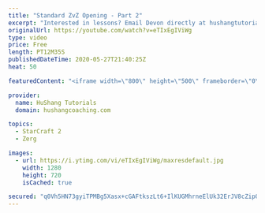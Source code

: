 ```yaml
---
title: "Standard ZvZ Opening - Part 2"
excerpt: "Interested in lessons? Email Devon directly at hushangtutorials@outlook.com ------------------------------------------------------------------------------------------------------- Want to support HuShang Tutorials directly? Patreon is a website where you can contribute a monthly donation that will help"
originalUrl: https://youtube.com/watch?v=eTIxEgIViWg
type: video
price: Free
length: PT12M35S
publishedDateTime: 2020-05-27T21:40:25Z
heat: 50

featuredContent: "<iframe width=\"800\" height=\"500\" frameborder=\"0\" src=\"https://www.youtube.com/embed/eTIxEgIViWg\" allow=\"accelerometer; autoplay; encrypted-media; gyroscope; picture-in-picture\" allowfullscreen></iframe>"

provider:
  name: HuShang Tutorials
  domain: hushangcoaching.com

topics:
  - StarCraft 2
  - Zerg

images:
  - url: https://i.ytimg.com/vi/eTIxEgIViWg/maxresdefault.jpg
    width: 1280
    height: 720
    isCached: true

secured: "q0Vh5HN73gyiTPMBg5Xasx+cGAFtkszLt6+IlKUGMhrneElUk32ErJV8cZipQaJJlNJ4uzhFlppVmaQUfN0wN9seazHU0RRQ9kI+Hm8r/6Yr45wSR6gk4h7lGyVOlb3a+ZQL27+wtsgc2U/4QVjRVUXrIVhymbTatL6B4bpJJyRJIuFY+v9g7JnwAeS+ZI2aLTfX9+awUpfL8iKeYO3ivrNQIsMOOHN6s1O3JAhw2/yHqvxdX7bh4DtNnDMhRW7MLu7K/6DlGkU0v3qqT0TFq9g+BAptfn5aP8jXVHCvosUwbSmSOmqQgQtmZHPrJXriS7FX4vI4pjjbmxusAsyqDNaAZYeuebu3BCOPsc3swAohTNrVLYJGjiSMTdFDoiKs1lbbR29m5+A1U1E16GBV4qnzJMx/v4sb4IA031UwNWw=;IJNE03spR0Qwgx1CMwi7JA=="
---
```


